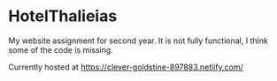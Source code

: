 # HotelThalieias
My website assignment for second year. It is not fully functional, I think some of the code is missing.

Currently hosted at https://clever-goldstine-897883.netlify.com/
